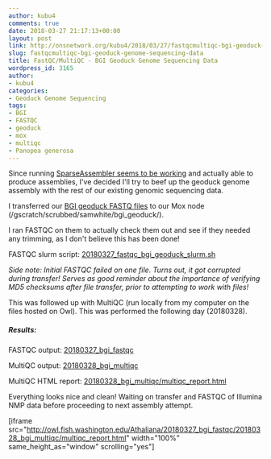 ```yaml
---
author: kubu4
comments: true
date: 2018-03-27 21:17:13+00:00
layout: post
link: http://onsnetwork.org/kubu4/2018/03/27/fastqcmultiqc-bgi-geoduck-genome-sequencing-data/
slug: fastqcmultiqc-bgi-geoduck-genome-sequencing-data
title: FastQC/MultiQC - BGI Geoduck Genome Sequencing Data
wordpress_id: 3165
author:
- kubu4
categories:
- Geoduck Genome Sequencing
tags:
- BGI
- FASTQC
- geoduck
- mox
- multiqc
- Panopea generosa
---
```


Since running [SparseAssembler seems to be working](http://onsnetwork.org/kubu4/2018/03/27/assembly-geoduck-novaseq-using-sparseassembler-kmer-101/) and actually able to produce assemblies, I've decided I'll try to beef up the geoduck genome assembly with the rest of our existing genomic sequencing data.

I transferred our [BGI geoduck FASTQ files](http://owl.fish.washington.edu/P_generosa_genome_assemblies_BGI/20161201/cdts-hk.genomics.cn/Panopea_generosa/clean_data/) to our Mox node (/gscratch/scrubbed/samwhite/bgi_geoduck/).

I ran FASTQC on them to actually check them out and see if they needed any trimming, as I don't believe this has been done!

FASTQC slurm script: [20180327_fastqc_bgi_geoduck_slurm.sh](http://owl.fish.washington.edu/Athaliana/20180327_bgi_fastqc/20180327_fastqc_bgi_geoduck_slurm.sh)

_Side note: Initial FASTQC failed on one file. Turns out, it got corrupted during transfer! Serves as good reminder about the importance of verifying MD5 checksums after file transfer, prior to attempting to work with files!_

This was followed up with MultiQC (run locally from my computer on the files hosted on Owl). This was performed the following day (20180328).



##### Results:



FASTQC output: [20180327_bgi_fastqc](http://owl.fish.washington.edu/Athaliana/20180327_bgi_fastqc/)

MultiQC output: [20180328_bgi_multiqc](http://owl.fish.washington.edu/Athaliana/20180327_bgi_fastqc/20180328_bgi_multiqc/)

MultiQC HTML report: [20180328_bgi_multiqc/multiqc_report.html](http://owl.fish.washington.edu/Athaliana/20180327_bgi_fastqc/20180328_bgi_multiqc/multiqc_report.html)

Everything looks nice and clean! Waiting on transfer and FASTQC of Illumina NMP data before proceeding to next assembly attempt.

[iframe src="http://owl.fish.washington.edu/Athaliana/20180327_bgi_fastqc/20180328_bgi_multiqc/multiqc_report.html" width="100%" same_height_as="window" scrolling="yes"]
